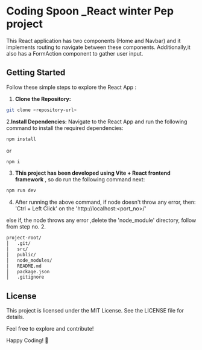 # Coding Spoon _React winter Pep project

This React application has two components (Home and Navbar) and it implements routing to navigate between these components. Additionally,it also has a FormAction component to gather user input.

## Getting Started
Follow these simple steps to explore the React App :

1. **Clone the Repository:**

```bash
git clone <repository-url>
```


2.**Install Dependencies:** Navigate to the React App and run the following command to install the required dependencies:

```bash
npm install
```

or

```bash
npm i
```


3. **This project has been developed using Vite + React frontend framework** , so do run the following command next:

```bash
npm run dev
```

4. After running the above command, if node doesn't throw any error, then: 'Ctrl + Left Click' on the 'http://localhost:<port_no>/' 

else if, the node throws any error ,delete the 'node_module' directory, follow  from step no. 2.


```bash
project-root/
│   .git/
│   src/
│   public/
│   node_modules/
│   README.md
│   package.json
│   .gitignore
```

## License
This project is licensed under the MIT License. See the LICENSE file for details.

Feel free to explore and contribute!

Happy Coding! 🚀



